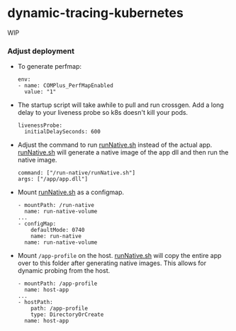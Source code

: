 # dynamic-tracing-kubernetes

WIP

### Adjust deployment
- To generate perfmap:

  ```
  env:
  - name: COMPlus_PerfMapEnabled
    value: "1"
  ```
- The startup script will take awhile to pull and run crossgen.  Add a long delay to your liveness probe so k8s doesn't kill your pods.

  ```
  livenessProbe:
    initialDelaySeconds: 600
  ```
- Adjust the command to run [runNative.sh](./runNative.sh) instead of the actual app.  [runNative.sh](./runNative.sh) will generate a native image of the app dll and then run the native image.

   ```
   command: ["/run-native/runNative.sh"]
   args: ["/app/app.dll"]
   ```
- Mount [runNative.sh](./runNative.sh) as a configmap.

  ```
  - mountPath: /run-native
    name: run-native-volume
  ...
  - configMap:
      defaultMode: 0740
      name: run-native
    name: run-native-volume
  ```
- Mount `/app-profile` on the host.  [runNative.sh](./runNative.sh) will copy the entire app over to this folder after generating native images.  This allows for dynamic probing from the host.

  ``` 
  - mountPath: /app-profile
    name: host-app
  ...
  - hostPath:
      path: /app-profile
      type: DirectoryOrCreate
    name: host-app
  ```